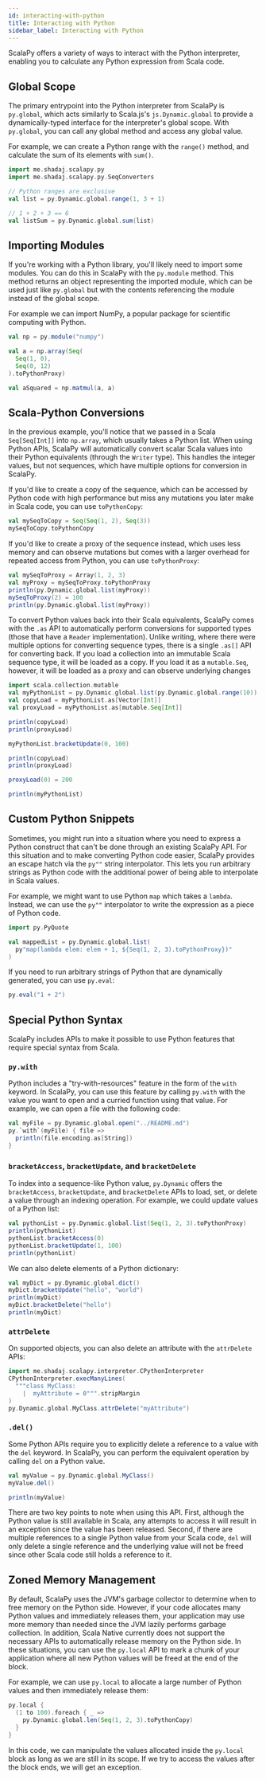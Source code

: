 ```yaml
---
id: interacting-with-python
title: Interacting with Python
sidebar_label: Interacting with Python
---
```


ScalaPy offers a variety of ways to interact with the Python interpreter, enabling you to calculate any Python expression from Scala code.

## Global Scope
The primary entrypoint into the Python interpreter from ScalaPy is `py.global`, which acts similarly to Scala.js's `js.Dynamic.global` to provide a dynamically-typed interface for the interpreter's global scope. With `py.global`, you can call any global method and access any global value.

For example, we can create a Python range with the `range()` method, and calculate the sum of its elements with `sum()`.

```scala mdoc
import me.shadaj.scalapy.py
import me.shadaj.scalapy.py.SeqConverters

// Python ranges are exclusive
val list = py.Dynamic.global.range(1, 3 + 1)

// 1 + 2 + 3 == 6
val listSum = py.Dynamic.global.sum(list)
```

## Importing Modules
If you're working with a Python library, you'll likely need to import some modules. You can do this in ScalaPy with the `py.module` method. This method returns an object representing the imported module, which can be used just like `py.global` but with the contents referencing the module instead of the global scope.

For example we can import NumPy, a popular package for scientific computing with Python.

```scala mdoc
val np = py.module("numpy")

val a = np.array(Seq(
  Seq(1, 0),
  Seq(0, 12)
).toPythonProxy)

val aSquared = np.matmul(a, a)
```

## Scala-Python Conversions
In the previous example, you'll notice that we passed in a Scala `Seq[Seq[Int]]` into `np.array`, which usually takes a Python list. When using Python APIs, ScalaPy will automatically convert scalar Scala values into their Python equivalents (through the `Writer` type). This handles the integer values, but not sequences, which have multiple options for conversion in ScalaPy.

If you'd like to create a copy of the sequence, which can be accessed by Python code with high performance but miss any mutations you later make in Scala code, you can use `toPythonCopy`:

```scala mdoc
val mySeqToCopy = Seq(Seq(1, 2), Seq(3))
mySeqToCopy.toPythonCopy
```

If you'd like to create a proxy of the sequence instead, which uses less memory and can observe mutations but comes with a larger overhead for repeated access from Python, you can use `toPythonProxy`:

```scala mdoc
val mySeqToProxy = Array(1, 2, 3)
val myProxy = mySeqToProxy.toPythonProxy
println(py.Dynamic.global.list(myProxy))
mySeqToProxy(2) = 100
println(py.Dynamic.global.list(myProxy))
```

To convert Python values back into their Scala equivalents, ScalaPy comes with the `.as` API to automatically perform conversions for supported types (those that have a `Reader` implementation). Unlike writing, where there were multiple options for converting sequence types, there is a single `.as[]` API for converting back. If you load a collection into an immutable Scala sequence type, it will be loaded as a copy. If you load it as a `mutable.Seq`, however, it will be loaded as a proxy and can observe underlying changes

```scala mdoc
import scala.collection.mutable
val myPythonList = py.Dynamic.global.list(py.Dynamic.global.range(10))
val copyLoad = myPythonList.as[Vector[Int]]
val proxyLoad = myPythonList.as[mutable.Seq[Int]]

println(copyLoad)
println(proxyLoad)

myPythonList.bracketUpdate(0, 100)

println(copyLoad)
println(proxyLoad)

proxyLoad(0) = 200

println(myPythonList)
```

## Custom Python Snippets
Sometimes, you might run into a situation where you need to express a Python construct that can't be done through an existing ScalaPy API. For this situation and to make converting Python code easier, ScalaPy provides an escape hatch via the `py""` string interpolator. This lets you run arbitrary strings as Python code with the additional power of being able to interpolate in Scala values.

For example, we might want to use Python `map` which takes a `lambda`. Instead, we can use the `py""` interpolator to write the expression as a piece of Python code.

```scala mdoc
import py.PyQuote

val mappedList = py.Dynamic.global.list(
  py"map(lambda elem: elem + 1, ${Seq(1, 2, 3).toPythonProxy})"
)
```

If you need to run arbitrary strings of Python that are dynamically generated, you can use `py.eval`:
```scala mdoc
py.eval("1 + 2")
```

## Special Python Syntax
ScalaPy includes APIs to make it possible to use Python features that require special syntax from Scala.

### `py.with`
Python includes a "try-with-resources" feature in the form of the `with` keyword. In ScalaPy, you can use this feature by calling `py.with` with the value you want to open and a curried function using that value. For example, we can open a file with the following code:

```scala mdoc
val myFile = py.Dynamic.global.open("../README.md")
py.`with`(myFile) { file =>
  println(file.encoding.as[String])
}
```

### `bracketAccess`, `bracketUpdate`, and `bracketDelete`
To index into a sequence-like Python value, `py.Dynamic` offers the `bracketAccess`, `bracketUpdate`, and `bracketDelete` APIs to load, set, or delete a value through an indexing operation. For example, we could update values of a Python list:

```scala mdoc
val pythonList = py.Dynamic.global.list(Seq(1, 2, 3).toPythonProxy)
println(pythonList)
pythonList.bracketAccess(0)
pythonList.bracketUpdate(1, 100)
println(pythonList)
```

We can also delete elements of a Python dictionary:
```scala mdoc
val myDict = py.Dynamic.global.dict()
myDict.bracketUpdate("hello", "world")
println(myDict)
myDict.bracketDelete("hello")
println(myDict)
```

### `attrDelete`
On supported objects, you can also delete an attribute with the `attrDelete` APIs:
```scala mdoc
import me.shadaj.scalapy.interpreter.CPythonInterpreter
CPythonInterpreter.execManyLines(
  """class MyClass:
    |  myAttribute = 0""".stripMargin
)
py.Dynamic.global.MyClass.attrDelete("myAttribute")
```

### `.del()`
Some Python APIs require you to explicitly delete a reference to a value with the `del` keyword. In ScalaPy, you can perform the equivalent operation by calling `del` on a Python value.

```scala mdoc:silent
val myValue = py.Dynamic.global.MyClass()
myValue.del()
```
```scala mdoc:crash
println(myValue)
```

There are two key points to note when using this API. First, although the Python value is still available in Scala, any attempts to access it will result in an exception since the value has been released. Second, if there are multiple references to a single Python value from your Scala code, `del` will only delete a single reference and the underlying value will not be freed since other Scala code still holds a reference to it.

## Zoned Memory Management
By default, ScalaPy uses the JVM's garbage collector to determine when to free memory on the Python side. However, if your code allocates many Python values and immediately releases them, your application may use more memory than needed since the JVM lazily performs garbage collection. In addition, Scala Native currently does not support the necessary APIs to automatically release memory on the Python side. In these situations, you can use the `py.local` API to mark a chunk of your application where all new Python values will be freed at the end of the block.

For example, we can use `py.local` to allocate a large number of Python values and then immediately release them:
```scala mdoc
py.local {
  (1 to 100).foreach { _ =>
    py.Dynamic.global.len(Seq(1, 2, 3).toPythonCopy)
  }
}
```

In this code, we can manipulate the values allocated inside the `py.local` block as long as we are still in its scope. If we try to access the values after the block ends, we will get an exception.
